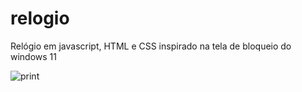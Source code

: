 # relogio
 Relógio em javascript, HTML e CSS inspirado na tela de bloqueio do windows 11

![print](https://user-images.githubusercontent.com/129465841/230791920-362a7f94-a53e-4fdf-a31d-8c3bd53cab75.png)
